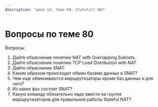 ```yaml
---
description: 'Цикл 14, Тема 80: Statefull NAT'
---
```


# Вопросы по теме 80

Вопросы:

1. Дайте объяснение понятию NAT with Overlapping Subnets.
2. Дайте объяснение понятию TCP Load Distribution with NAT
3. Дайте объяснение SNAT.
4. Каким образом происходит обмен базами данных в SNAT?
5. Чем еще обмениваются маршрутизаторы кроме баз данных и для чего?
6. Из каких фаз состоит SNAT?
7. Какую команду обязательно надо ввести на группе маршрутизаторов для правильной работы Stateful NAT?

